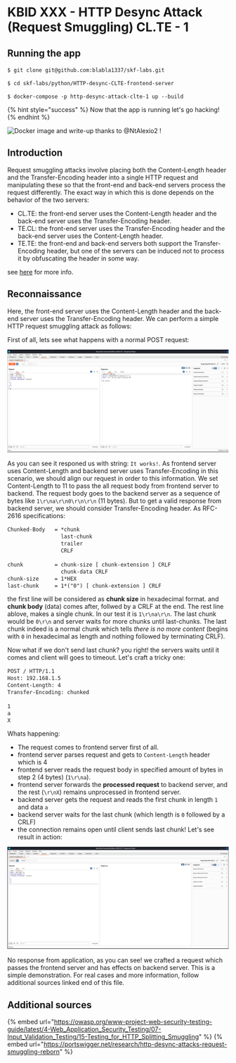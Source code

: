 # KBID XXX - HTTP Desync Attack (Request Smuggling) CL.TE - 1

## Running the app

```
$ git clone git@github.com:blabla1337/skf-labs.git
```
```
$ cd skf-labs/python/HTTP-desync-CLTE-frontend-server
```
```
$ docker-compose -p http-desync-attack-clte-1 up --build
```

{% hint style="success" %}
Now that the app is running let's go hacking!
{% endhint %}

![Docker image and write-up thanks to @NtAlexio2 !](https://avatars.githubusercontent.com/u/110637492?v=4&size=200)

## Introduction

Request smuggling attacks involve placing both the Content-Length header and the Transfer-Encoding header into a single HTTP request and manipulating these so that the front-end and back-end servers process the request differently. The exact way in which this is done depends on the behavior of the two servers:

 - CL.TE: the front-end server uses the Content-Length header and the back-end server uses the Transfer-Encoding header.
 - TE.CL: the front-end server uses the Transfer-Encoding header and the back-end server uses the Content-Length header.
 - TE.TE: the front-end and back-end servers both support the Transfer-Encoding header, but one of the servers can be induced not to process it by obfuscating the header in some way.

see [here](https://portswigger.net/web-security/request-smuggling) for more info.

## Reconnaissance

Here, the front-end server uses the Content-Length header and the back-end server uses the Transfer-Encoding header. We can perform a simple HTTP request smuggling attack as follows:

First of all, lets see what happens with a normal POST request:

![](../../.gitbook/assets/http-desync-clte-1.png)

As you can see it responed us with string: `It works!`. As frontend server uses Content-Length and backend server uses Transfer-Encoding in this scenario, we should align our request in order to this information. We set Content-Length to 11 to pass the all request body from frontend server to backend. The request body goes to the backend server as a sequence of bytes like `1\r\na\r\n0\r\n\r\n` (11 bytes).
But to get a valid response from backend server, we should consider Transfer-Encoding header. As RFC-2616 specifications:
```
Chunked-Body   = *chunk
                 last-chunk
                 trailer
                 CRLF

chunk          = chunk-size [ chunk-extension ] CRLF
                 chunk-data CRLF
chunk-size     = 1*HEX
last-chunk     = 1*("0") [ chunk-extension ] CRLF
```
the first line will be considered as **chunk size** in hexadecimal format. and **chunk body** (data) comes after, follwed by a CRLF at the end.
The rest line ablove, makes a single chunk. In our test it is `1\r\na\r\n`. The last chunk would be `0\r\n` and server waits for more chunks until last-chunks.
The last chunk indeed is a normal chunk which tells *there is no more content* (begins with `0` in hexadecimal as length and nothing followed by terminating CRLF).

Now what if we don't send last chunk? you right! the servers waits until it comes and client will goes to timeout. Let's craft a tricky one:
```
POST / HTTP/1.1
Host: 192.168.1.5
Content-Length: 4
Transfer-Encoding: chunked

1
a
X

```
Whats happening:
- The request comes to frontend server first of all.
- frontend server parses request and gets to `Content-Length` header which is 4
- frontend server reads the request body in specified amount of bytes in step 2 (4 bytes) (`1\r\na`).
- frontend server forwards the **processed request** to backend server, and the rest (`\r\nX`) remains unprocessed in frontend server.
- backend server gets the request and reads the first chunk in length `1` and data `a`
- backend server waits for the last chunk (which length is `0` followed by a CRLF)
- the connection remains open until client sends last chunk!
Let's see result in action:

![](../../.gitbook/assets/http-desync-clte-2.png)

No response from application, as you can see! we crafted a request which passes the frontend server and has effects on backend server.
This is a simple demonstration. For real cases and more information, follow additional sources linked end of this file.

## Additional sources

{% embed url="https://owasp.org/www-project-web-security-testing-guide/latest/4-Web_Application_Security_Testing/07-Input_Validation_Testing/15-Testing_for_HTTP_Splitting_Smuggling" %}
{% embed url="https://portswigger.net/research/http-desync-attacks-request-smuggling-reborn" %}
